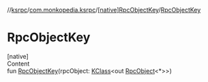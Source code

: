 //[ksrpc](../../index.md)/[com.monkopedia.ksrpc](../index.md)/[[native]RpcObjectKey](index.md)/[RpcObjectKey](-rpc-object-key.md)



# RpcObjectKey  
[native]  
Content  
fun [RpcObjectKey](-rpc-object-key.md)(rpcObject: [KClass](https://kotlinlang.org/api/latest/jvm/stdlib/kotlin.reflect/-k-class/index.html)<out [RpcObject](../-rpc-object/index.md)<*>>)  



